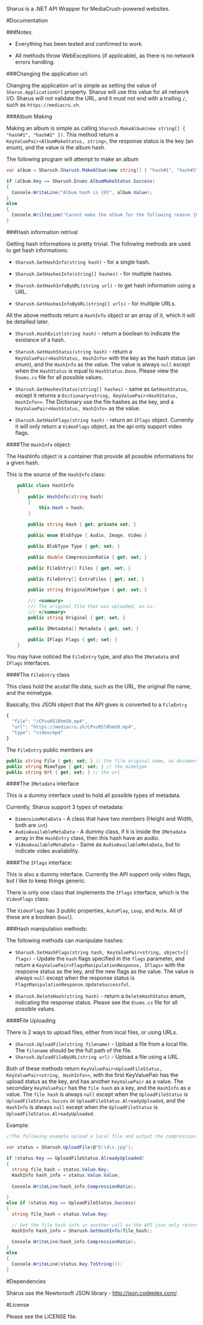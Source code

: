 Sharus is a .NET API Wrapper for MediaCrush-powered websites.

#Documentation

###Notes:

* Everything has been tested and confirmed to work. 

* All methods throw WebExceptions (if applicable), as there is no network errors handling.

###Changing the application url:

Changing the application url is simple as setting the value of `Sharus.ApplicationUrl` property. Sharus will use this value for all network I/O. Sharus will not validate the URL, and it must not end with a trailing `/`, such as `https://mediacru.sh`.

###Album Making

Making an album is simple as calling `Sharush.MakeAlbum(new string[] { "hash#1", "hash#2" })`. This method return a `KeyValuePair<AlbumMakeStatus, string>`, the response status is the key (an enum), and the value is the album hash.

The following program will attempt to make an album

```csharp
var album = Sharush.Sharush.MakeAlbum(new string[] { "hash#1", "hash#2" });

if (album.Key == Sharush.Enums.AlbumMakeStatus.Success) 
{
  Console.WriteLine("Album hash is {0}", album.Value);
}
else
{
  Console.WrilteLine("Cannot make the album for the following reason {0}", album.Key);
}
```

###Hash information retrival

Getting hash informations is pretty trivial. The following methods are used to get hash informations:

* `Sharush.GetHashInfo(string hash)` - for a single hash.
* `Sharush.GetHashesInfo(string[] hashes)` - for multiple hashes.

* `Sharush.GetHashInfoByURL(string url)` - to get hash information using a URL.
* `Sharush.GetHashesInfoByURL(string[] urls)` - for multiple URLs.

All the above methods return a `HashInfo` object or an array of it, which it will be detailled later.

* `Sharush.HashExist(string hash)` - return a boolean to indicate the existance of a hash.

* `Sharush.GetHashStatus(string hash)` - return a `KeyValuePair<HashStatus, HashInfo>` with the key as the hash status (an enum), and the `HashInfo` as the value. The value is always `null` except when the `HashStatus` is equal to `HashStatus.Done`. Please view the `Enums.cs` file for all possible values.

* `Sharush.GetHashesStatus(string[] hashes)` - same as `GetHashStatus`, except it returns a `Dictionary<string, KeyValuePair<HashStatus, HashInfo>>`. The Dictionary use the file hashes as the key, and a `KeyValuePair<HashStatus, HashInfo>` as the value.

* `Sharush.GetHashFlags(string hash)` - return an `IFlags` object. Currently it will only return a `VideoFlags` object, as the api only support video flags.

####The `HashInfo` object:

The HashInfo object is a container that provide all possible informations for a given hash.

This is the source of the `HashInfo` class:

```csharp
    public class HashInfo
    {
        public HashInfo(string hash)
        {
            this.Hash = hash;
        }

        public string Hash { get; private set; }

        public enum BlobType { Audio, Image, Video }

        public BlobType Type { get; set; }

        public double CompressionRatio { get; set; }

        public FileEntry[] Files { get; set; }

        public FileEntry[] ExtraFiles { get; set; }

        public string OriginalMimeType { get; set; }

        /// <summary>
        /// The original file that was uploaded, as-is.
        /// </summary>
        public string Original { get; set; }

        public IMetadata[] Metadata { get; set; }

        public IFlags Flags { get; set; }
    }
```

You may have noticed the `FileEntry` type, and also the `IMetadata` and `IFlags` interfaces.

####The `FileEntry` class

This class hold the acutal file data, such as the URL, the original file name, and the mimetype.

Basically, this JSON object that the API gives is converted to a `FileEntry`

```javascript
{
  "file": "/CPvuR5lRhmS0.mp4",
  "url": "https://mediacru.sh/CPvuR5lRhmS0.mp4",
  "type": "video/mp4"
}
```

The `FileEntry` public members are

```csharp
public string File { get; set; } // the file original name, as documented in the json api
public string MimeType { get; set; } // the mimetype
public string Url { get; set; } // the url
```

####The `IMetadata` interface

This is a dummy interface used to hold all possible types of metadata.

Currently, Sharus support 3 types of metadata:

* `DimensionMetaData` - A class that have two members (Height and Width, both are `int`)
* `AudioAvailableMetaData` - A dummy class, if it is inside the `IMetadata` array in the `HashEntry` class, then this hash have an audio.
* `VideoAvailableMetaData` - Same as `AudioAvailableMetaData`, but to indicate video availability.

####The `IFlags` interface:

This is also a dummy interface. Currently the API support only video flags, but I like to keep things generic.

There is only one class that implements the `IFlags` interface, which is the `VideoFlags` class.

The `VideoFlags` has 3 public properties, `AutoPlay`, `Loop`, and `Mute`. All of these are a boolean (`bool`).


###Hash manipulation methods:

The following methods can manipulate hashes:

* `Sharush.SetHashFlags(string hash, KeyValuePair<string, object>[] flags)` - Update the `hash` flags specified in the `flags` parameter, and return a `KeyValuePair<FlagsManipulationResponse, IFlags>` with the resposne status as the key, and the new flags as the value. The value is always `null` except when the response status is `FlagsManipulationResponse.UpdateSuccessful`.

* `Sharush.DeleteHash(string hash)` - return a `DeleteHashStatus` enum, indicating the response status. Please see the `Enums.cs` file for all possible values.

####File Uploading


There is 2 ways to upload files, either from local files, or using URLs.

* `Sharush.UploadFile(string filename)` - Upload a file from a local file. The `filename` should be the full path of the file.
* `Sharush.UploadFileByURL(string url)` -  Upload a file using a URL. 

Both of these methods return `KeyValuePair<UploadFileStatus, KeyValuePair<string, HashInfo>>`, with the first KeyValuePair has the upload status as the key, and has another `KeyValuePair` as a value. The secondary `KeyValuePair` has the `file hash` as a key, and the `HashInfo` as a value. The `file hash` is always `null` except when the `UploadFileStatus` is `UploadFileStatus.Succes` or `UploadFileStatus.AlreadyUploaded`, and the `HashInfo` is always `null` except when the `UploadFileStatus` is `UploadFileStatus.AlreadyUploaded`.

Example:

```csharp
//The following example upload a local file and output the compression ratio achieved by MediaCrush.

var status = Sharush.UploadFile(@"D:\d\s.jpg");

if (status.Key == UploadFileStatus.AlreadyUploaded) 
{
  string file_hash = status.Value.Key;
  HashInfo hash_info = status.Value.Value;
                
  Console.WriteLine(hash_info.CompressionRatio);

}
else if (status.Key == UploadFileStatus.Success)
{
  string file_hash = status.Value.Key;

  // Get the file hash info in another call as the API json only return the hash, so status.Value.Value is null.
  HashInfo hash_info = Sharush.GetHashInfo(file_hash);

  Console.WriteLine(hash_info.CompressionRatio);
}
else
{
  Console.WriteLine(status.Key.ToString());
}
```

#Dependencies

Sharus use the Newtonsoft JSON library - http://json.codeplex.com/.

#License

Please see the LICENSE file.
